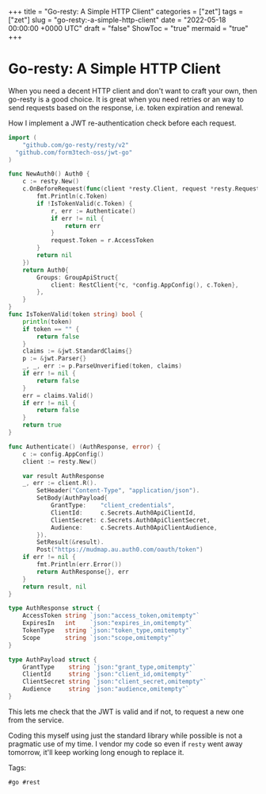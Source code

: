 +++
title = "Go-resty: A Simple HTTP Client"
categories = ["zet"]
tags = ["zet"]
slug = "go-resty:-a-simple-http-client"
date = "2022-05-18 00:00:00 +0000 UTC"
draft = "false"
ShowToc = "true"
mermaid = "true"
+++

# Go-resty: A Simple HTTP Client

When you need a decent HTTP client and don't want to craft your own, then
go-resty is a good choice. It is great when you need retries or an way
to send requests based on the response, i.e. token expiration and renewal.


How I implement a JWT re-authentication check before each request.

```go
import (
	"github.com/go-resty/resty/v2"
  "github.com/form3tech-oss/jwt-go"
)

func NewAuth0() Auth0 {
	c := resty.New()
	c.OnBeforeRequest(func(client *resty.Client, request *resty.Request) error {
		fmt.Println(c.Token)
		if !IsTokenValid(c.Token) {
			r, err := Authenticate()
			if err != nil {
				return err
			}
			request.Token = r.AccessToken
		}
		return nil
	})
	return Auth0{
		Groups: GroupApiStruct{
			client: RestClient{*c, *config.AppConfig(), c.Token},
		},
	}
}
func IsTokenValid(token string) bool {
	println(token)
	if token == "" {
		return false
	}
	claims := &jwt.StandardClaims{}
	p := &jwt.Parser{}
	_, _, err := p.ParseUnverified(token, claims)
	if err != nil {
		return false
	}
	err = claims.Valid()
	if err != nil {
		return false
	}
	return true
}

func Authenticate() (AuthResponse, error) {
	c := config.AppConfig()
	client := resty.New()

	var result AuthResponse
	_, err := client.R().
		SetHeader("Content-Type", "application/json").
		SetBody(AuthPayload{
			GrantType:    "client_credentials",
			ClientId:     c.Secrets.Auth0ApiClientId,
			ClientSecret: c.Secrets.Auth0ApiClientSecret,
			Audience:     c.Secrets.Auth0ApiClientAudience,
		}).
		SetResult(&result).
		Post("https://mudmap.au.auth0.com/oauth/token")
	if err != nil {
		fmt.Println(err.Error())
		return AuthResponse{}, err
	}
	return result, nil
}

type AuthResponse struct {
	AccessToken string `json:"access_token,omitempty"`
	ExpiresIn   int    `json:"expires_in,omitempty"`
	TokenType   string `json:"token_type,omitempty"`
	Scope       string `json:"scope,omitempty"`
}

type AuthPayload struct {
	GrantType    string `json:"grant_type,omitempty"`
	ClientId     string `json:"client_id,omitempty"`
	ClientSecret string `json:"client_secret,omitempty"`
	Audience     string `json:"audience,omitempty"`
}
```

This lets me check that the JWT is valid and if not, to request a new
one from the service. 

Coding this myself using just the standard library while possible is not
a pragmatic use of my time. I vendor my code so even if `resty` went away
tomorrow, it'll keep working long enough to replace it.

Tags:

    #go #rest
